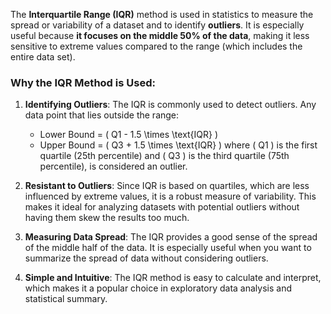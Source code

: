 The **Interquartile Range (IQR)** method is used in statistics to measure the spread or variability of a dataset and to identify **outliers**. It is especially useful because **it focuses on the middle 50% of the data**, making it less sensitive to extreme values compared to the range (which includes the entire data set).

### Why the IQR Method is Used:

1. **Identifying Outliers**:
   The IQR is commonly used to detect outliers. Any data point that lies outside the range:
   - Lower Bound = \( Q1 - 1.5 \times \text{IQR} \)
   - Upper Bound = \( Q3 + 1.5 \times \text{IQR} \)
   where \( Q1 \) is the first quartile (25th percentile) and \( Q3 \) is the third quartile (75th percentile), is considered an outlier.

2. **Resistant to Outliers**:
   Since IQR is based on quartiles, which are less influenced by extreme values, it is a robust measure of variability. This makes it ideal for analyzing datasets with potential outliers without having them skew the results too much.

3. **Measuring Data Spread**:
   The IQR provides a good sense of the spread of the middle half of the data. It is especially useful when you want to summarize the spread of data without considering outliers.

4. **Simple and Intuitive**:
   The IQR method is easy to calculate and interpret, which makes it a popular choice in exploratory data analysis and statistical summary.

